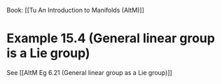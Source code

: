 Book: [[Tu An Introduction to Manifolds (AItM)]]
# Example 15.4 (General linear group is a Lie group)
See [[AItM Eg 6.21 (General linear group as a Lie group)]]